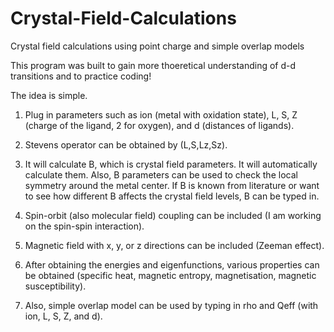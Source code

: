 # Crystal-Field-Calculations
Crystal field calculations using point charge and simple overlap models

This program was built to gain more thoeretical understanding of d-d transitions and to practice coding!

The idea is simple.

1. Plug in parameters such as ion (metal with oxidation state), L, S, Z (charge of the ligand, 2 for oxygen), and d (distances of ligands).

2. Stevens operator can be obtained by (L,S,Lz,Sz).

3. It will calculate B, which is crystal field parameters. It will automatically calculate them. Also, B parameters can be used to check the local symmetry around the metal center. If B is known from literature or want to see how different B affects the crystal field levels, B can be typed in.

4. Spin-orbit (also molecular field) coupling can be included (I am working on the spin-spin interaction).

5. Magnetic field with x, y, or z directions can be included (Zeeman effect).
 
5. After obtaining the energies and eigenfunctions, various properties can be obtained (specific heat, magnetic entropy, magnetisation, magnetic susceptibility). 

6. Also, simple overlap model can be used by typing in rho and Qeff (with ion, L, S, Z, and d).

